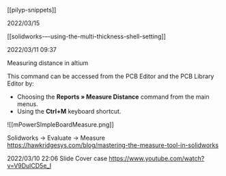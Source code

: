 [[pilyp-snippets]]

2022/03/15

[[solidworks-–-using-the-multi-thickness-shell-setting]]


2022/03/11 09:37

Measuring distance in altium

This command can be accessed from the PCB Editor and the PCB Library Editor by:

-   Choosing the **Reports » Measure Distance** command from the main menus.
-   Using the **Ctrl+M** keyboard shortcut.

![[mPowerSImpleBoardMeasure.png]]

Solidworks -> Evaluate -> Measure
https://hawkridgesys.com/blog/mastering-the-measure-tool-in-solidworks

2022/03/10 22:06
Slide Cover case
https://www.youtube.com/watch?v=V9DulCD5e_I

